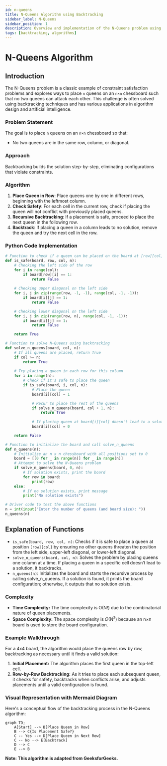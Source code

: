 ```yaml
---
id: n-queens
title: N-Queens Algorithm using Backtracking
sidebar_label: N-Queens
sidebar_position: 1
description: Overview and implementation of the N-Queens problem using a backtracking algorithm.
tags: [backtracking, algorithms]
---
```


# N-Queens Algorithm

## Introduction
The N-Queens problem is a classic example of constraint satisfaction problems and explores ways to place `n` queens on an `n×n` chessboard such that no two queens can attack each other. This challenge is often solved using backtracking techniques and has various applications in algorithm design and artificial intelligence.

### Problem Statement

The goal is to place `n` queens on an `n×n` chessboard so that:
- No two queens are in the same row, column, or diagonal.

### Approach
Backtracking builds the solution step-by-step, eliminating configurations that violate constraints.

### Algorithm
1. **Place Queen in Row**: Place queens one by one in different rows, beginning with the leftmost column.
2. **Check Safety**: For each cell in the current row, check if placing the queen will not conflict with previously placed queens.
3. **Recursive Backtracking**: If a placement is safe, proceed to place the next queen in the following row.
4. **Backtrack**: If placing a queen in a column leads to no solution, remove the queen and try the next cell in the row.

### Python Code Implementation

```python
# Function to check if a queen can be placed on the board at [row][col]
def is_safe(board, row, col, n):
    # Checking the left side of the row
    for i in range(col):
        if board[row][i] == 1:
            return False
    
    # Checking upper diagonal on the left side
    for i, j in zip(range(row, -1, -1), range(col, -1, -1)):
        if board[i][j] == 1:
            return False

    # Checking lower diagonal on the left side
    for i, j in zip(range(row, n), range(col, -1, -1)):
        if board[i][j] == 1:
            return False

    return True

# Function to solve N-Queens using backtracking
def solve_n_queens(board, col, n):
    # If all queens are placed, return True
    if col >= n:
        return True
    
    # Try placing a queen in each row for this column
    for i in range(n):
        # Check if it's safe to place the queen
        if is_safe(board, i, col, n):
            # Place the queen
            board[i][col] = 1

            # Recur to place the rest of the queens
            if solve_n_queens(board, col + 1, n):
                return True
            
            # If placing queen at board[i][col] doesn't lead to a solution, remove queen (backtrack)
            board[i][col] = 0

    return False

# Function to initialize the board and call solve_n_queens
def n_queens(n):
    # Initialize an n x n chessboard with all positions set to 0
    board = [[0 for _ in range(n)] for _ in range(n)]
    # Attempt to solve the N-Queens problem
    if solve_n_queens(board, 0, n):
        # If solution exists, print the board
        for row in board:
            print(row)
    else:
        # If no solution exists, print message
        print("No solution exists")

# Driver code to test the above functions
n = int(input("Enter the number of queens (and board size): "))
n_queens(n)

```

## Explanation of Functions
- `is_safe(board, row, col, n)`: Checks if it is safe to place a queen at position `[row][col]` by ensuring no other queens threaten the position from the left side, upper-left diagonal, or lower-left diagonal.
- `solve_n_queens(board, col, n)`: Solves the problem by placing queens one column at a time. If placing a queen in a specific cell doesn’t lead to a solution, it backtracks.
- `n_queens(n)`: Initializes the board and starts the recursive process by calling solve_n_queens. If a solution is found, it prints the board configuration; otherwise, it outputs that no solution exists.
  
### Complexity
- **Time Complexity:** The time complexity is O(N!) due to the combinatorial nature of queen placements.
- **Space Complexity:** The space complexity is 𝑂(N<sup>2</sup>) because an n×n board is used to store the board configuration.

### Example Walkthrough
For a 4x4 board, the algorithm would place the queens row by row, backtracking as necessary until it finds a valid solution:

1. **Initial Placement:** The algorithm places the first queen in the top-left cell.
2. **Row-by-Row Backtracking:** As it tries to place each subsequent queen, it checks for safety, backtracks when conflicts arise, and adjusts placements until a valid configuration is found.

### Visual Representation with Mermaid Diagram
Here's a conceptual flow of the backtracking process in the N-Queens algorithm:

```mermaid
graph TD;
    A[Start] --> B[Place Queen in Row]
    B --> C{Is Placement Safe?}
    C -- Yes --> D[Place Queen in Next Row]
    C -- No --> E[Backtrack]
    D --> C
    E --> B
```
**Note: This algorithm is adapted from GeeksforGeeks.**